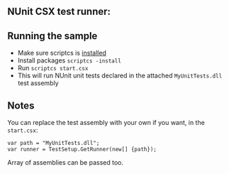 
## NUnit CSX test runner:

## Running the sample
* Make sure scriptcs is [installed](https://github.com/scriptcs/scriptcs-samples/blob/master/README.md)
* Install packages `scriptcs -install`
* Run `scriptcs start.csx`
* This will run NUnit unit tests declared in the attached `MyUnitTests.dll` test assembly 

## Notes
You can replace the test assembly with your own if you want, in the `start.csx`:

	var path = "MyUnitTests.dll";
	var runner = TestSetup.GetRunner(new[] {path});

Array of assemblies can be passed too.